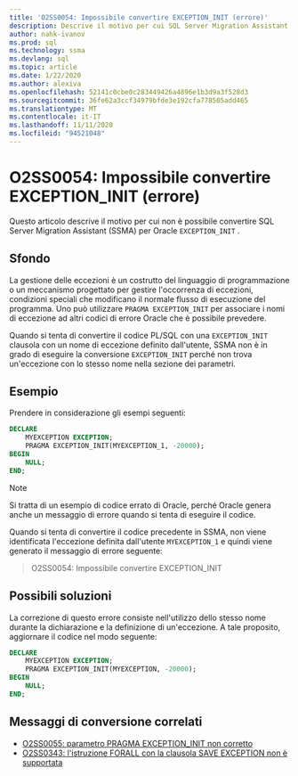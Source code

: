 ```yaml
---
title: 'O2SS0054: Impossibile convertire EXCEPTION_INIT (errore)'
description: Descrive il motivo per cui SQL Server Migration Assistant (SSMA) per Oracle non è in grado di convertire EXCEPTION_INIT messaggio di errore O2SS0054.
author: nahk-ivanov
ms.prod: sql
ms.technology: ssma
ms.devlang: sql
ms.topic: article
ms.date: 1/22/2020
ms.author: alexiva
ms.openlocfilehash: 52141c0cbe0c283449426a4896e1b3d9a3f528d3
ms.sourcegitcommit: 36fe62a3ccf34979bfde3e192cfa778505add465
ms.translationtype: MT
ms.contentlocale: it-IT
ms.lasthandoff: 11/11/2020
ms.locfileid: "94521048"
---
```

# <a name="o2ss0054-unable-to-convert-exception_init-error"></a>O2SS0054: Impossibile convertire EXCEPTION_INIT (errore)

Questo articolo descrive il motivo per cui non è possibile convertire SQL Server Migration Assistant (SSMA) per Oracle `EXCEPTION_INIT` .

## <a name="background"></a>Sfondo

La gestione delle eccezioni è un costrutto del linguaggio di programmazione o un meccanismo progettato per gestire l'occorrenza di eccezioni, condizioni speciali che modificano il normale flusso di esecuzione del programma. Uno può utilizzare `PRAGMA EXCEPTION_INIT` per associare i nomi di eccezione ad altri codici di errore Oracle che è possibile prevedere.

Quando si tenta di convertire il codice PL/SQL con una `EXCEPTION_INIT` clausola con un nome di eccezione definito dall'utente, SSMA non è in grado di eseguire la conversione `EXCEPTION_INIT` perché non trova un'eccezione con lo stesso nome nella sezione dei parametri.

## <a name="example"></a>Esempio

Prendere in considerazione gli esempi seguenti:

```sql
DECLARE
    MYEXCEPTION EXCEPTION;
    PRAGMA EXCEPTION_INIT(MYEXCEPTION_1, -20000);
BEGIN
    NULL;
END;
```

> [!NOTE]
> Si tratta di un esempio di codice errato di Oracle, perché Oracle genera anche un messaggio di errore quando si tenta di eseguire il codice.

Quando si tenta di convertire il codice precedente in SSMA, non viene identificata l'eccezione definita dall'utente `MYEXCEPTION_1` e quindi viene generato il messaggio di errore seguente:

> O2SS0054: Impossibile convertire EXCEPTION_INIT

## <a name="possible-remedies"></a>Possibili soluzioni

La correzione di questo errore consiste nell'utilizzo dello stesso nome durante la dichiarazione e la definizione di un'eccezione. A tale proposito, aggiornare il codice nel modo seguente:

```sql
DECLARE
    MYEXCEPTION EXCEPTION;
    PRAGMA EXCEPTION_INIT(MYEXCEPTION, -20000);
BEGIN
    NULL;
END;
```

## <a name="related-conversion-messages"></a>Messaggi di conversione correlati

* [O2SS0055: parametro PRAGMA EXCEPTION_INIT non corretto](o2ss0055.md)
* [O2SS0343: l'istruzione FORALL con la clausola SAVE EXCEPTION non è supportata](o2ss0343.md)
